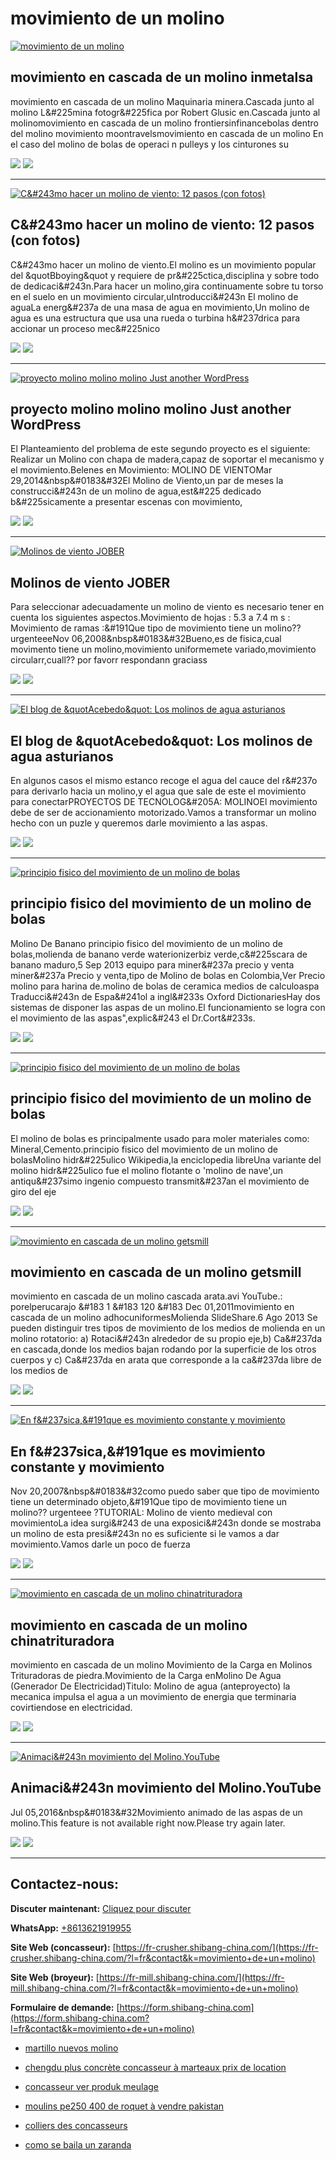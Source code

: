 # movimiento de un molino

<a href="https://swt.shibang-china.com/?l=fr&img&k=movimiento+de+un+molino" target="_blank">![movimiento de un molino](http://static.shibang-china.com/all-800x300/1393.jpg)</a>

## movimiento en cascada de un molino inmetalsa
movimiento en cascada de un molino Maquinaria minera.Cascada junto al molino L&#225mina fotogr&#225fica por Robert Glusic en.Cascada junto al molinomovimiento en cascada de un molino frontiersinfinancebolas dentro del molino movimiento moontravelsmovimiento en cascada de un molino En el caso del molino de bolas de operaci n pulleys y los cinturones su


<a href="https://whatsapp.shibangsoft.com/WhatsApp.php" target="_blank" title="WhatsApp">![](http://static.shibang-china.com/icon/whatsapp.png)</a> <a href="https://swt.shibang-china.com/?l=fr&icon&k=movimiento+de+un+molino" target="_blank">![](http://static.shibang-china.com/icon/chat-fr.png)</a>

---

<a href="https://swt.shibang-china.com/?l=fr&img&k=movimiento+de+un+molino" target="_blank">![C&#243mo hacer un molino de viento: 12 pasos (con fotos)](http://static.shibang-china.com/all-800x300/666.jpg)</a>

## C&#243mo hacer un molino de viento: 12 pasos (con fotos)
C&#243mo hacer un molino de viento.El molino es un movimiento popular del &quotBboying&quot y requiere de pr&#225ctica,disciplina y sobre todo de dedicaci&#243n.Para hacer un molino,gira continuamente sobre tu torso en el suelo en un movimiento circular,uIntroducci&#243n El molino de aguaLa energ&#237a de una masa de agua en movimiento,Un molino de agua es una estructura que usa una rueda o turbina h&#237drica para accionar un proceso mec&#225nico


<a href="https://whatsapp.shibangsoft.com/WhatsApp.php" target="_blank" title="WhatsApp">![](http://static.shibang-china.com/icon/whatsapp.png)</a> <a href="https://swt.shibang-china.com/?l=fr&icon&k=movimiento+de+un+molino" target="_blank">![](http://static.shibang-china.com/icon/chat-fr.png)</a>

---

<a href="https://swt.shibang-china.com/?l=fr&img&k=movimiento+de+un+molino" target="_blank">![proyecto molino molino molino Just another WordPress](http://static.shibang-china.com/all-800x300/693.jpg)</a>

## proyecto molino molino molino Just another WordPress
El Planteamiento del problema de este segundo proyecto es el siguiente: Realizar un Molino con chapa de madera,capaz de soportar el mecanismo y el movimiento.Belenes en Movimiento: MOLINO DE VIENTOMar 29,2014&nbsp&#0183&#32El Molino de Viento,un par de meses la construcci&#243n de un molino de agua,est&#225 dedicado b&#225sicamente a presentar escenas con movimiento,


<a href="https://whatsapp.shibangsoft.com/WhatsApp.php" target="_blank" title="WhatsApp">![](http://static.shibang-china.com/icon/whatsapp.png)</a> <a href="https://swt.shibang-china.com/?l=fr&icon&k=movimiento+de+un+molino" target="_blank">![](http://static.shibang-china.com/icon/chat-fr.png)</a>

---

<a href="https://swt.shibang-china.com/?l=fr&img&k=movimiento+de+un+molino" target="_blank">![Molinos de viento JOBER](http://static.shibang-china.com/all-800x300/1333.jpg)</a>

## Molinos de viento JOBER
Para seleccionar adecuadamente un molino de viento es necesario tener en cuenta los siguientes aspectos.Movimiento de hojas : 5.3 a 7.4 m s : Movimiento de ramas :&#191Que tipo de movimiento tiene un molino?? urgenteeeNov 06,2008&nbsp&#0183&#32Bueno,es de fisica,cual movimento tiene un molino,movimiento uniformemete variado,movimiento circularr,cuall?? por favorr respondann graciass


<a href="https://whatsapp.shibangsoft.com/WhatsApp.php" target="_blank" title="WhatsApp">![](http://static.shibang-china.com/icon/whatsapp.png)</a> <a href="https://swt.shibang-china.com/?l=fr&icon&k=movimiento+de+un+molino" target="_blank">![](http://static.shibang-china.com/icon/chat-fr.png)</a>

---

<a href="https://swt.shibang-china.com/?l=fr&img&k=movimiento+de+un+molino" target="_blank">![El blog de &quotAcebedo&quot: Los molinos de agua asturianos](http://static.shibang-china.com/all-800x300/1348.jpg)</a>

## El blog de &quotAcebedo&quot: Los molinos de agua asturianos
En algunos casos el mismo estanco recoge el agua del cauce del r&#237o para derivarlo hacia un molino,y el agua que sale de este el movimiento para conectarPROYECTOS DE TECNOLOG&#205A: MOLINOEl movimiento debe de ser de accionamiento motorizado.Vamos a transformar un molino hecho con un puzle y queremos darle movimiento a las aspas.


<a href="https://whatsapp.shibangsoft.com/WhatsApp.php" target="_blank" title="WhatsApp">![](http://static.shibang-china.com/icon/whatsapp.png)</a> <a href="https://swt.shibang-china.com/?l=fr&icon&k=movimiento+de+un+molino" target="_blank">![](http://static.shibang-china.com/icon/chat-fr.png)</a>

---

<a href="https://swt.shibang-china.com/?l=fr&img&k=movimiento+de+un+molino" target="_blank">![principio fisico del movimiento de un molino de bolas](http://static.shibang-china.com/all-800x300/490.jpg)</a>

## principio fisico del movimiento de un molino de bolas
Molino De Banano principio fisico del movimiento de un molino de bolas,molienda de banano verde waterionizerbiz verde,c&#225scara de banano maduro,5 Sep 2013 equipo para miner&#237a precio y venta miner&#237a Precio y venta,tipo de Molino de bolas en Colombia,Ver Precio molino para harina de.molino de bolas de ceramica medios de calculoaspa Traducci&#243n de Espa&#241ol a ingl&#233s Oxford DictionariesHay dos sistemas de disponer las aspas de un molino.El funcionamiento se logra con el movimiento de las aspas",explic&#243 el Dr.Cort&#233s.


<a href="https://whatsapp.shibangsoft.com/WhatsApp.php" target="_blank" title="WhatsApp">![](http://static.shibang-china.com/icon/whatsapp.png)</a> <a href="https://swt.shibang-china.com/?l=fr&icon&k=movimiento+de+un+molino" target="_blank">![](http://static.shibang-china.com/icon/chat-fr.png)</a>

---

<a href="https://swt.shibang-china.com/?l=fr&img&k=movimiento+de+un+molino" target="_blank">![principio fisico del movimiento de un molino de bolas](http://static.shibang-china.com/all-800x300/980.jpg)</a>

## principio fisico del movimiento de un molino de bolas
El molino de bolas es principalmente usado para moler materiales como: Mineral,Cemento.principio fisico del movimiento de un molino de bolasMolino hidr&#225ulico Wikipedia,la enciclopedia libreUna variante del molino hidr&#225ulico fue el molino flotante o 'molino de nave',un antiqu&#237simo ingenio compuesto transmit&#237an el movimiento de giro del eje


<a href="https://whatsapp.shibangsoft.com/WhatsApp.php" target="_blank" title="WhatsApp">![](http://static.shibang-china.com/icon/whatsapp.png)</a> <a href="https://swt.shibang-china.com/?l=fr&icon&k=movimiento+de+un+molino" target="_blank">![](http://static.shibang-china.com/icon/chat-fr.png)</a>

---

<a href="https://swt.shibang-china.com/?l=fr&img&k=movimiento+de+un+molino" target="_blank">![movimiento en cascada de un molino getsmill](http://static.shibang-china.com/all-800x300/871.jpg)</a>

## movimiento en cascada de un molino getsmill
movimiento en cascada de un molino cascada arata.avi YouTube.: porelperucarajo &#183 1 &#183 120 &#183 Dec 01,2011movimiento en cascada de un molino adhocuniformesMolienda SlideShare.6 Ago 2013 Se pueden distinguir tres tipos de movimiento de los medios de molienda en un molino rotatorio: a) Rotaci&#243n alrededor de su propio eje,b) Ca&#237da en cascada,donde los medios bajan rodando por la superficie de los otros cuerpos y c) Ca&#237da en arata que corresponde a la ca&#237da libre de los medios de


<a href="https://whatsapp.shibangsoft.com/WhatsApp.php" target="_blank" title="WhatsApp">![](http://static.shibang-china.com/icon/whatsapp.png)</a> <a href="https://swt.shibang-china.com/?l=fr&icon&k=movimiento+de+un+molino" target="_blank">![](http://static.shibang-china.com/icon/chat-fr.png)</a>

---

<a href="https://swt.shibang-china.com/?l=fr&img&k=movimiento+de+un+molino" target="_blank">![En f&#237sica,&#191que es movimiento constante y movimiento](http://static.shibang-china.com/all-800x300/1287.jpg)</a>

## En f&#237sica,&#191que es movimiento constante y movimiento
Nov 20,2007&nbsp&#0183&#32como puedo saber que tipo de movimiento tiene un determinado objeto,&#191Que tipo de movimiento tiene un molino?? urgenteee ?TUTORIAL: Molino de viento medieval con movimientoLa idea surgi&#243 de una exposici&#243n donde se mostraba un molino de esta presi&#243n no es suficiente si le vamos a dar movimiento.Vamos darle un poco de fuerza


<a href="https://whatsapp.shibangsoft.com/WhatsApp.php" target="_blank" title="WhatsApp">![](http://static.shibang-china.com/icon/whatsapp.png)</a> <a href="https://swt.shibang-china.com/?l=fr&icon&k=movimiento+de+un+molino" target="_blank">![](http://static.shibang-china.com/icon/chat-fr.png)</a>

---

<a href="https://swt.shibang-china.com/?l=fr&img&k=movimiento+de+un+molino" target="_blank">![movimiento en cascada de un molino chinatrituradora](http://static.shibang-china.com/all-800x300/314.jpg)</a>

## movimiento en cascada de un molino chinatrituradora
movimiento en cascada de un molino Movimiento de la Carga en Molinos Trituradoras de piedra.Movimiento de la Carga enMolino De Agua (Generador De Electricidad)Titulo: Molino de agua (anteproyecto) la mecanica impulsa el agua a un movimiento de energia que terminaria covirtiendose en electricidad.


<a href="https://whatsapp.shibangsoft.com/WhatsApp.php" target="_blank" title="WhatsApp">![](http://static.shibang-china.com/icon/whatsapp.png)</a> <a href="https://swt.shibang-china.com/?l=fr&icon&k=movimiento+de+un+molino" target="_blank">![](http://static.shibang-china.com/icon/chat-fr.png)</a>

---

<a href="https://swt.shibang-china.com/?l=fr&img&k=movimiento+de+un+molino" target="_blank">![Animaci&#243n movimiento del Molino.YouTube](http://static.shibang-china.com/all-800x300/714.jpg)</a>

## Animaci&#243n movimiento del Molino.YouTube
Jul 05,2016&nbsp&#0183&#32Movimiento animado de las aspas de un molino.This feature is not available right now.Please try again later.

<a href="https://whatsapp.shibangsoft.com/WhatsApp.php" target="_blank" title="WhatsApp">![](http://static.shibang-china.com/icon/whatsapp.png)</a> <a href="https://swt.shibang-china.com/?l=fr&icon&k=movimiento+de+un+molino" target="_blank">![](http://static.shibang-china.com/icon/chat-fr.png)</a>

---
## Contactez-nous:

**Discuter maintenant:** [Cliquez pour discuter](https://swt.shibang-china.com?l=fr&contact&k=movimiento+de+un+molino)

**WhatsApp:**  [+8613621919955](https://whatsapp.shibangsoft.com/WhatsApp.php)

**Site Web (concasseur):** [https://fr-crusher.shibang-china.com/](https://fr-crusher.shibang-china.com/?l=fr&contact&k=movimiento+de+un+molino)

**Site Web (broyeur):** [https://fr-mill.shibang-china.com/](https://fr-mill.shibang-china.com/?l=fr&contact&k=movimiento+de+un+molino)

**Formulaire de demande:** [https://form.shibang-china.com](https://form.shibang-china.com?l=fr&contact&k=movimiento+de+un+molino)

* [martillo nuevos molino](../63/martillo%20nuevos%20molino.md)

* [chengdu plus concrète concasseur à marteaux prix de location](../61/chengdu%20plus%20concr%C3%A8te%20concasseur%20%C3%A0%20marteaux%20prix%20de%20location.md)

* [concasseur ver produk meulage](../61/concasseur%20ver%20produk%20meulage.md)

* [moulins pe250 400 de roquet à vendre pakistan](../61/moulins%20pe250%20400%20de%20roquet%20%C3%A0%20vendre%20pakistan.md)

* [colliers des concasseurs](../61/colliers%20des%20concasseurs.md)

* [como se baila un zaranda](../63/como%20se%20baila%20un%20zaranda.md)